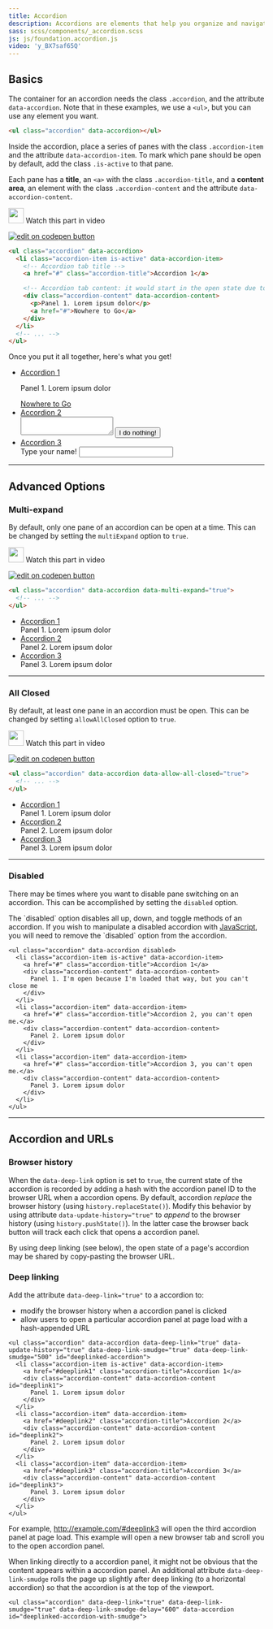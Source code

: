 ```yaml
---
title: Accordion
description: Accordions are elements that help you organize and navigate multiple documents in a single container. They can be used for switching between items in the container.
sass: scss/components/_accordion.scss
js: js/foundation.accordion.js
video: 'y_BX7saf65Q'
---
```


## Basics

The container for an accordion needs the class `.accordion`, and the attribute `data-accordion`. Note that in these examples, we use a `<ul>`, but you can use any element you want.

```html
<ul class="accordion" data-accordion></ul>
```

Inside the accordion, place a series of panes with the class `.accordion-item` and the attribute `data-accordion-item`. To mark which pane should be open by default, add the class `.is-active` to that pane.

Each pane has a **title**, an `<a>` with the class `.accordion-title`, and a **content area**, an element with the class `.accordion-content` and the attribute `data-accordion-content`.

<p>
  <a class="" data-open-video="1:25"><img src="{{root}}assets/img/icons/watch-video-icon.svg" class="video-icon" height="30" width="30" alt=""> Watch this part in video</a>
</p>

<div class="docs-codepen-container">
  <a class="codepen-logo-link" href="https://codepen.io/IamManchanda/pen/WjzKqa?editors=1000" target="_blank"><img src="{{root}}assets/img/logos/edit-in-browser.svg" class="" height="" width="" alt="edit on codepen button"></a>
</div>

```html
<ul class="accordion" data-accordion>
  <li class="accordion-item is-active" data-accordion-item>
    <!-- Accordion tab title -->
    <a href="#" class="accordion-title">Accordion 1</a>

    <!-- Accordion tab content: it would start in the open state due to using the `is-active` state class. -->
    <div class="accordion-content" data-accordion-content>
      <p>Panel 1. Lorem ipsum dolor</p>
      <a href="#">Nowhere to Go</a>
    </div>
  </li>
  <!-- ... -->
</ul>
```

Once you put it all together, here's what you get!

<ul class="accordion" data-accordion>
  <li class="accordion-item is-active" data-accordion-item>
    <a href="#" class="accordion-title">Accordion 1</a>
    <div class="accordion-content" data-accordion-content >
      <p>Panel 1. Lorem ipsum dolor</p>
      <a href="#">Nowhere to Go</a>
    </div>
  </li>
  <li class="accordion-item" data-accordion-item>
    <a href="#" class="accordion-title">Accordion 2</a>
    <div class="accordion-content" data-accordion-content>
      <textarea></textarea>
      <button class="button">I do nothing!</button>
    </div>
  </li>
  <li class="accordion-item" data-accordion-item>
    <a href="#" class="accordion-title">Accordion 3</a>
    <div class="accordion-content" data-accordion-content>
      Type your name!
      <input type="text"></input>
    </div>
  </li>
</ul>

---

## Advanced Options

### Multi-expand

By default, only one pane of an accordion can be open at a time. This can be changed by setting the `multiExpand` option to `true`.

<p>
  <a class="" data-open-video="5:11"><img src="{{root}}assets/img/icons/watch-video-icon.svg" class="video-icon" height="30" width="30" alt=""> Watch this part in video</a>
</p>

<div class="docs-codepen-container">
  <a class="codepen-logo-link" href="https://codepen.io/IamManchanda/pen/ybEErg?editors=1000" target="_blank"><img src="{{root}}assets/img/logos/edit-in-browser.svg" class="" height="" width="" alt="edit on codepen button"></a>
</div>


```html
<ul class="accordion" data-accordion data-multi-expand="true">
  <!-- ... -->
</ul>
```

<ul class="accordion" data-accordion data-multi-expand='true'>
  <li class="accordion-item is-active" data-accordion-item>
    <a href="#" class="accordion-title">Accordion 1</a>
    <div class="accordion-content" data-accordion-content >
      Panel 1. Lorem ipsum dolor
    </div>
  </li>
  <li class="accordion-item" data-accordion-item>
    <a href="#" class="accordion-title">Accordion 2</a>
    <div class="accordion-content" data-accordion-content>
      Panel 2. Lorem ipsum dolor
    </div>
  </li>
  <li class="accordion-item" data-accordion-item>
    <a href="#" class="accordion-title">Accordion 3</a>
    <div class="accordion-content" data-accordion-content>
      Panel 3. Lorem ipsum dolor
    </div>
  </li>
</ul>

---

### All Closed

By default, at least one pane in an accordion must be open. This can be changed by setting `allowAllClosed` option to `true`.

<p>
  <a class="" data-open-video="6:09"><img src="{{root}}assets/img/icons/watch-video-icon.svg" class="video-icon" height="30" width="30" alt=""> Watch this part in video</a>
</p>

<div class="docs-codepen-container">
  <a class="codepen-logo-link" href="https://codepen.io/IamManchanda/pen/zwaaVp?editors=1000" target="_blank"><img src="{{root}}assets/img/logos/edit-in-browser.svg" class="" height="" width="" alt="edit on codepen button"></a>
</div>

```html
<ul class="accordion" data-accordion data-allow-all-closed="true">
  <!-- ... -->
</ul>
```

<ul class="accordion" data-accordion data-allow-all-closed='true'>
  <li class="accordion-item is-active" data-accordion-item>
    <a href="#" class="accordion-title">Accordion 1</a>
    <div class="accordion-content" data-accordion-content >
      Panel 1. Lorem ipsum dolor
    </div>
  </li>
  <li class="accordion-item" data-accordion-item>
    <a href="#" class="accordion-title">Accordion 2</a>
    <div class="accordion-content" data-accordion-content>
      Panel 2. Lorem ipsum dolor
    </div>
  </li>
  <li class="accordion-item" data-accordion-item>
    <a href="#" class="accordion-title">Accordion 3</a>
    <div class="accordion-content" data-accordion-content>
      Panel 3. Lorem ipsum dolor
    </div>
  </li>
</ul>

---

### Disabled

There may be times where you want to disable pane switching on an accordion. This can be accomplished by setting the `disabled` option.

<div class="warning callout">
  <p>The `disabled` option disables all up, down, and toggle methods of an accordion.  If you wish to manipulate a disabled accordion with <a href='#javascript-reference'>JavaScript</a>, you will need to remove the `disabled` option from the accordion.</p>
</div>

```html_example
<ul class="accordion" data-accordion disabled>
  <li class="accordion-item is-active" data-accordion-item>
    <a href="#" class="accordion-title">Accordion 1</a>
    <div class="accordion-content" data-accordion-content>
      Panel 1. I'm open because I'm loaded that way, but you can't close me
    </div>
  </li>
  <li class="accordion-item" data-accordion-item>
    <a href="#" class="accordion-title">Accordion 2, you can't open me.</a>
    <div class="accordion-content" data-accordion-content>
      Panel 2. Lorem ipsum dolor
    </div>
  </li>
  <li class="accordion-item" data-accordion-item>
    <a href="#" class="accordion-title">Accordion 3, you can't open me.</a>
    <div class="accordion-content" data-accordion-content>
      Panel 3. Lorem ipsum dolor
    </div>
  </li>
</ul>
```
---

## Accordion and URLs

### Browser history

When the `data-deep-link` option is set to `true`, the current state of the accordion is recorded by adding a hash with the accordion panel ID to the browser URL when a accordion opens. By default, accordion *replace* the browser history (using `history.replaceState()`). Modify this behavior by using attribute `data-update-history="true"` to *append* to the browser history (using `history.pushState()`). In the latter case the browser back button will track each click that opens a accordion panel.

By using deep linking (see below), the open state of a page's accordion may be shared by copy-pasting the browser URL.

### Deep linking

Add the attribute `data-deep-link="true"` to a accordion to:
- modify the browser history when a accordion panel is clicked
- allow users to open a particular accordion panel at page load with a hash-appended URL

```html_example
<ul class="accordion" data-accordion data-deep-link="true" data-update-history="true" data-deep-link-smudge="true" data-deep-link-smudge="500" id="deeplinked-accordion">
  <li class="accordion-item is-active" data-accordion-item>
    <a href="#deeplink1" class="accordion-title">Accordion 1</a>
    <div class="accordion-content" data-accordion-content id="deeplink1">
      Panel 1. Lorem ipsum dolor
    </div>
  </li>
  <li class="accordion-item" data-accordion-item>
    <a href="#deeplink2" class="accordion-title">Accordion 2</a>
    <div class="accordion-content" data-accordion-content id="deeplink2">
      Panel 2. Lorem ipsum dolor
    </div>
  </li>
  <li class="accordion-item" data-accordion-item>
    <a href="#deeplink3" class="accordion-title">Accordion 3</a>
    <div class="accordion-content" data-accordion-content id="deeplink3">
      Panel 3. Lorem ipsum dolor
    </div>
  </li>
</ul>
```
For example, <a target="_blank" href="#deeplink3">http://example.com/#deeplink3</a> will open the third accordion panel at page load. This example will open a new browser tab and scroll you to the open accordion panel.

When linking directly to a accordion panel, it might not be obvious that the content appears within a accordion panel. An additional attribute `data-deep-link-smudge` rolls the page up slightly after deep linking (to a horizontal accordion) so that the accordion is at the top of the viewport.

```html_example
<ul class="accordion" data-deep-link="true" data-deep-link-smudge="true" data-deep-link-smudge-delay="600" data-accordion id="deeplinked-accordion-with-smudge">
```

